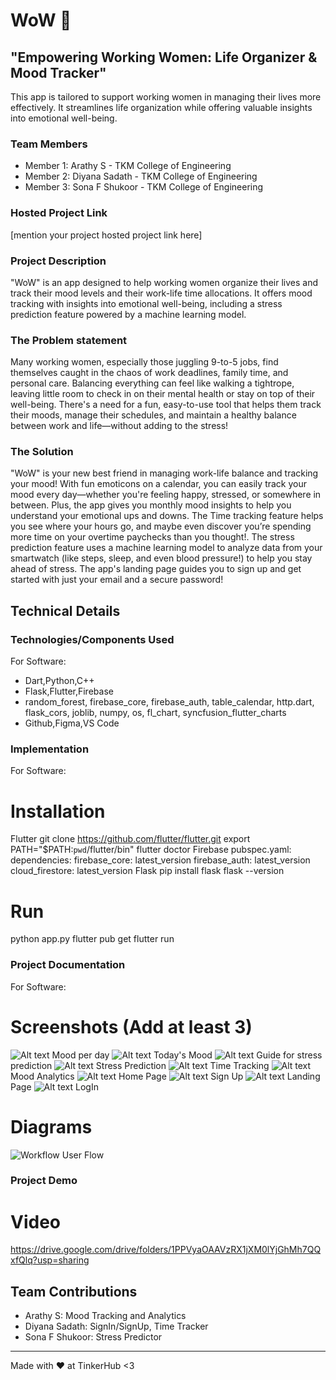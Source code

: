 # WoW 🎯


## "Empowering Working Women: Life Organizer & Mood Tracker"
This app is tailored to support working women in managing their lives more effectively. It streamlines life organization while offering valuable insights into emotional well-being.


### Team Members
- Member 1: Arathy S - TKM College of Engineering
- Member 2: Diyana Sadath - TKM College of Engineering
- Member 3: Sona F Shukoor - TKM College of Engineering

### Hosted Project Link
[mention your project hosted project link here]

### Project Description
"WoW" is an app designed to help working women organize their lives and track their mood levels and their work-life time allocations. It offers mood tracking with insights into emotional well-being, including a stress prediction feature powered by a machine learning model. 

### The Problem statement
Many working women, especially those juggling 9-to-5 jobs, find themselves caught in the chaos of work deadlines, family time, and personal care. Balancing everything can feel like walking a tightrope, leaving little room to check in on their mental health or stay on top of their well-being. There's a need for a fun, easy-to-use tool that helps them track their moods, manage their schedules, and maintain a healthy balance between work and life—without adding to the stress!

### The Solution
"WoW" is your new best friend in managing work-life balance and tracking your mood! With fun emoticons on a calendar, you can easily track your mood every day—whether you're feeling happy, stressed, or somewhere in between. Plus, the app gives you monthly mood insights to help you understand your emotional ups and downs. The Time tracking feature helps you see where your hours go, and maybe even discover you’re spending more time on your overtime paychecks than you thought!. The stress prediction feature uses a machine learning model to analyze data from your smartwatch (like steps, sleep, and even blood pressure!) to help you stay ahead of stress. The app's landing page guides you to sign up and get started with just your email and a secure password!

## Technical Details
### Technologies/Components Used
For Software:
- Dart,Python,C++
- Flask,Flutter,Firebase
- random_forest, firebase_core, firebase_auth, table_calendar, http.dart, flask_cors, joblib, numpy, os, fl_chart, syncfusion_flutter_charts
- Github,Figma,VS Code

### Implementation
For Software:
# Installation
Flutter
    git clone https://github.com/flutter/flutter.git
    export PATH="$PATH:`pwd`/flutter/bin"
    flutter doctor
Firebase
    pubspec.yaml:
        dependencies:
          firebase_core: latest_version
          firebase_auth: latest_version
          cloud_firestore: latest_version
Flask
    pip install flask
    flask --version


# Run
python app.py
flutter pub get
flutter run

### Project Documentation
For Software:

# Screenshots (Add at least 3)
![Alt text](https://github.com/user-attachments/assets/fa623927-9a0c-4c5b-95b9-e4b3aedb2c44)
Mood per day
![Alt text](https://github.com/user-attachments/assets/18a45189-47e8-482f-95f0-b792b39b99a0)
Today's Mood 
![Alt text](https://github.com/user-attachments/assets/9191379c-8efe-43c2-9901-35c2c3d4b060)
Guide for stress prediction
![Alt text](https://github.com/user-attachments/assets/8bca1a68-fdb4-4527-81e7-ffab6e6b1094)
Stress Prediction
![Alt text](https://github.com/user-attachments/assets/63db5808-f4f2-4517-9147-ccb4e63dfa8d)
Time Tracking
![Alt text](https://github.com/user-attachments/assets/da2d10ca-f08b-4a07-af75-3b4d9aa0eed7)
Mood Analytics
![Alt text](https://github.com/user-attachments/assets/499e7418-2676-4ae4-aca3-d66fd57c21eb)
Home Page
![Alt text](https://github.com/user-attachments/assets/08a2adcf-228d-46d6-b32e-c643619814b7)
Sign Up
![Alt text](https://github.com/user-attachments/assets/6cdc7f73-afe4-4508-82e6-60e1cc13a9d9)
Landing Page
![Alt text](https://github.com/user-attachments/assets/4f72075d-164b-403a-9787-40894496c2b5)
LogIn




# Diagrams
![Workflow](https://github.com/user-attachments/assets/539fa2f3-b651-4564-8e86-dc9c1c0f023f)
User Flow


### Project Demo
# Video
https://drive.google.com/drive/folders/1PPVyaOAAVzRX1jXM0lYjGhMh7QQxfQlq?usp=sharing 



## Team Contributions
- Arathy S: Mood Tracking and Analytics
- Diyana Sadath: SignIn/SignUp, Time Tracker
- Sona F Shukoor: Stress Predictor 

---
Made with ❤️ at TinkerHub <3
